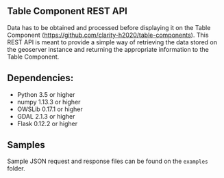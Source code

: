 ## Table Component REST API
Data has to be obtained and processed before displaying it on the Table Component (https://github.com/clarity-h2020/table-components). This REST API is meant to provide a simple way of retrieving the data stored on the geoserver instance and returning the appropriate information to the Table Component.

## Dependencies:
* Python 3.5 or higher
* numpy 1.13.3 or higher
* OWSLib 0.17.1 or higher
* GDAL 2.1.3 or higher
* Flask 0.12.2 or higher

## Samples
Sample JSON request and response files can be found on the `examples` folder.
